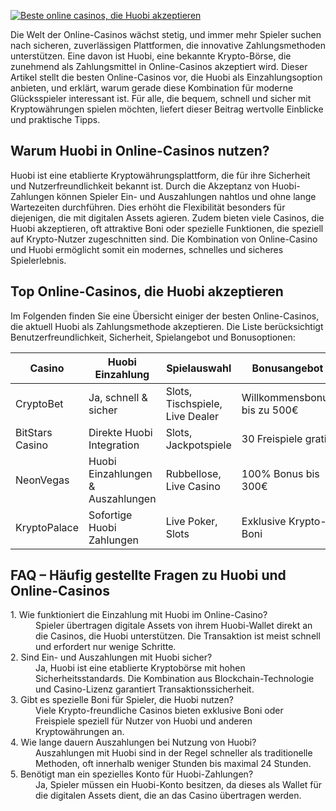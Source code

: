 [![Beste online casinos, die Huobi akzeptieren](https://123-caf.pages.dev/gitsignup.png)](https://vrmoo.ru/Bt82HjjY)

<p>Die Welt der Online-Casinos wächst stetig, und immer mehr Spieler suchen nach sicheren, zuverlässigen Plattformen, die innovative Zahlungsmethoden unterstützen. Eine davon ist Huobi, eine bekannte Krypto-Börse, die zunehmend als Zahlungsmittel in Online-Casinos akzeptiert wird. Dieser Artikel stellt die besten Online-Casinos vor, die Huobi als Einzahlungsoption anbieten, und erklärt, warum gerade diese Kombination für moderne Glücksspieler interessant ist. Für alle, die bequem, schnell und sicher mit Kryptowährungen spielen möchten, liefert dieser Beitrag wertvolle Einblicke und praktische Tipps.</p>  <h2>Warum Huobi in Online-Casinos nutzen?</h2> <p>Huobi ist eine etablierte Kryptowährungsplattform, die für ihre Sicherheit und Nutzerfreundlichkeit bekannt ist. Durch die Akzeptanz von Huobi-Zahlungen können Spieler Ein- und Auszahlungen nahtlos und ohne lange Wartezeiten durchführen. Dies erhöht die Flexibilität besonders für diejenigen, die mit digitalen Assets agieren. Zudem bieten viele Casinos, die Huobi akzeptieren, oft attraktive Boni oder spezielle Funktionen, die speziell auf Krypto-Nutzer zugeschnitten sind. Die Kombination von Online-Casino und Huobi ermöglicht somit ein modernes, schnelles und sicheres Spielerlebnis.</p>  <h2>Top Online-Casinos, die Huobi akzeptieren</h2> <p>Im Folgenden finden Sie eine Übersicht einiger der besten Online-Casinos, die aktuell Huobi als Zahlungsmethode akzeptieren. Die Liste berücksichtigt Benutzerfreundlichkeit, Sicherheit, Spielangebot und Bonusoptionen:</p>  <table>   <thead>     <tr>       <th>Casino</th>       <th>Huobi Einzahlung</th>       <th>Spielauswahl</th>       <th>Bonusangebot</th>       <th>Regulierung</th>     </tr>   </thead>   <tbody>     <tr>       <td>CryptoBet</td>       <td>Ja, schnell & sicher</td>       <td>Slots, Tischspiele, Live Dealer</td>       <td>Willkommensbonus bis zu 500€</td>       <td>Malta Gaming Authority</td>     </tr>     <tr>       <td>BitStars Casino</td>       <td>Direkte Huobi Integration</td>       <td>Slots, Jackpotspiele</td>       <td>30 Freispiele gratis</td>       <td>Curacao eGaming</td>     </tr>     <tr>       <td>NeonVegas</td>       <td>Huobi Einzahlungen & Auszahlungen</td>       <td>Rubbellose, Live Casino</td>       <td>100% Bonus bis 300€</td>       <td>UK Gambling Commission</td>     </tr>     <tr>       <td>KryptoPalace</td>       <td>Sofortige Huobi Zahlungen</td>       <td>Live Poker, Slots</td>       <td>Exklusive Krypto-Boni</td>       <td>Malta Gaming Authority</td>     </tr>   </tbody> </table>  <h2>FAQ – Häufig gestellte Fragen zu Huobi und Online-Casinos</h2> <dl>   <dt>1. Wie funktioniert die Einzahlung mit Huobi im Online-Casino?</dt>   <dd>Spieler übertragen digitale Assets von ihrem Huobi-Wallet direkt an die Casinos, die Huobi unterstützen. Die Transaktion ist meist schnell und erfordert nur wenige Schritte.</dd>    <dt>2. Sind Ein- und Auszahlungen mit Huobi sicher?</dt>   <dd>Ja, Huobi ist eine etablierte Kryptobörse mit hohen Sicherheitsstandards. Die Kombination aus Blockchain-Technologie und Casino-Lizenz garantiert Transaktionssicherheit.</dd>    <dt>3. Gibt es spezielle Boni für Spieler, die Huobi nutzen?</dt>   <dd>Viele Krypto-freundliche Casinos bieten exklusive Boni oder Freispiele speziell für Nutzer von Huobi und anderen Kryptowährungen an.</dd>    <dt>4. Wie lange dauern Auszahlungen bei Nutzung von Huobi?</dt>   <dd>Auszahlungen mit Huobi sind in der Regel schneller als traditionelle Methoden, oft innerhalb weniger Stunden bis maximal 24 Stunden.</dd>    <dt>5. Benötigt man ein spezielles Konto für Huobi-Zahlungen?</dt>   <dd>Ja, Spieler müssen ein Huobi-Konto besitzen, da dieses als Wallet für die digitalen Assets dient, die an das Casino übertragen werden.</dd> </dl>